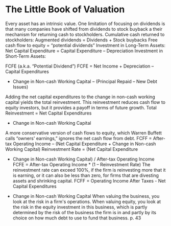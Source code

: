 # The Little Book of Valuation

Every asset has an intrinsic value.
One limitation of focusing on dividends is that many companies have shifted from dividends to stock buyback a their mechanism for returning cash to stockholders.
Cumulative cash returned to stockholders:
Augmented dividends = Dividends + Stock buybacks
Free cash flow to equity = “potential dividends”
Investment in Long-Term Assets:
Net Capital Expenditure = Capital Expenditure – Depreciation
Investment in Short-Term Assets:

FCFE (a.k.a. “Potential Dividend”)
FCFE = Net Income + Depreciation – Capital Expenditures

- Change in Non-cash Working Capital
  – (Principal Repaid – New Debt Issues)

Adding the net capital expenditures to the change in non-cash working capital yields the
total reinvestment. This reinvestment reduces cash flow to equity investors, but it provides a payoff in terms of future growth.
Total Reinvestment = Net Capital Expenditures

- Change in Non-cash Working Capital

A more conservative version of cash flows to equity, which Warren Buffett calls “owners' earnings,” ignores the net cash flow from debt.
FCFF = After-tax Operating Income – (Net Capital Expenditure + Change in Non-cash Working Capital)
Reinvestment Rate = (Net Capital Expenditure

- Change in Non-cash Working Capital)
  / After-tax Operating Income
  FCFE = After-tax Operating Income \* (1 – Reinvestment Rate)
  The reinvestment rate can exceed 100%, if the firm is reinvesting more that it is earning, or it can also be less than zero, for firms that are divesting assets and shrinking capital.
  FCFF = Operating Income After Taxes - Net Capital Expenditures

* Change in Non-cash Working Capital
  When valuing the business, you look at the risk in a firm's operations. When valuing equity, you look at the risk in the equity investment in this business, which is partly determined by the risk of the business the firm is in and partly by its choice on how much debt to use to fund that business.
  p. 43

